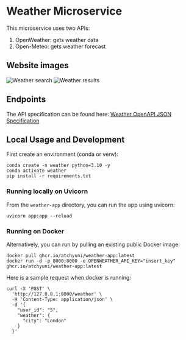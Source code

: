 # Weather Microservice

This microservice uses two APIs:
1. OpenWeather: gets weather data
2. Open-Meteo: gets weather forecast


## Website images

![Weather search](./web_images/weather_search.png)
![Weather results](./web_images/weather_results.png)


## Endpoints
The API specification can be found here:
[Weather OpenAPI JSON Specification](./docs/openapi.json)

## Local Usage and Development
First create an environment (conda or venv):

```
conda create -n weather python=3.10 -y
conda activate weather
pip install -r requirements.txt
```


### Running locally on Uvicorn

From the `weather-app` directory, you can run the app using uvicorn:

```
uvicorn app:app --reload
```


### Running on Docker
Alternatively, you can run by pulling an existing public Docker image:

```
docker pull ghcr.io/atchyuni/weather-app:latest
docker run -d -p 8000:8000 -e OPENWEATHER_API_KEY="insert_key" ghcr.io/atchyuni/weather-app:latest
```

Here is a sample request when docker is running:

```
curl -X 'POST' \
  'http://127.0.0.1:8000/weather' \
  -H 'Content-Type: application/json' \
  -d '{
    "user_id": "5",
    "weather": {
      "city": "London"
    }
  }'
```